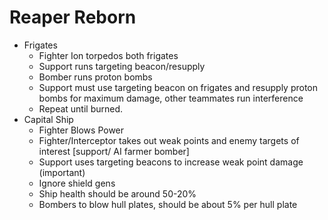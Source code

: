 # Reaper Reborn
* Frigates
   * Fighter Ion torpedos both frigates 
   * Support runs targeting beacon/resupply
   * Bomber  runs proton bombs
   * Support must use targeting beacon on frigates and resupply proton bombs for maximum damage, other teammates run interference
   * Repeat until burned.
 * Capital Ship
   * Fighter Blows Power
   * Fighter/Interceptor takes out weak points and enemy targets of interest [support/ AI farmer bomber] 
   * Support uses targeting beacons to increase weak point damage (important)
   * Ignore shield gens
   * Ship health should be around 50-20%
   * Bombers to blow hull plates, should be about 5% per hull plate
